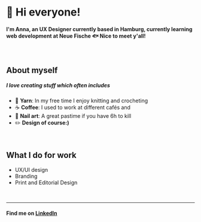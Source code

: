 <!--
**annaschemmel/annaschemmel** is a ✨ _special_ ✨ repository because its `README.md` (this file) appears on your GitHub profile.

Here are some ideas to get you started:

- 🔭 I’m currently working on ...
- 🌱 I’m currently learning ...
- 👯 I’m looking to collaborate on ...
- 🤔 I’m looking for help with ...
- 💬 Ask me about ...
- 📫 How to reach me: ...
- 😄 Pronouns: ...
- ⚡ Fun fact: ...
-->

# 👋 Hi everyone!

#### I'm Anna, an UX Designer currently based in Hamburg, currently learning web development at Neue Fische 🐟 Nice to meet y'all!
<br>


## About myself
##### I love creating stuff which often includes
- 🧶 **Yarn**: In my free time I enjoy knitting and crocheting
- ☕ **Coffee**: I used to work at different cafés and
- 💅 **Nail art**: A great pastime if you have 6h to kill
- ✏️ **Design of course:)**
<br>


## What I do for work
- UX/UI design
- Branding
- Print and Editorial Design
<br>

---

#### Find me on [LinkedIn](https://www.linkedin.com/in/anna-lynn-schemmel)










